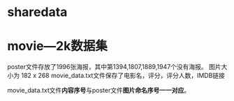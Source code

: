 # sharedata
# movie—2k数据集
poster文件存放了1996张海报，其中第1394,1807,1889,1947个没有海报。
图片大小为 182 x 268
movie_data.txt文件保存了电影名，评分，评分人数，IMDB链接

movie_data.txt文件**内容序号**与poster文件**图片命名序号一一对应**。
